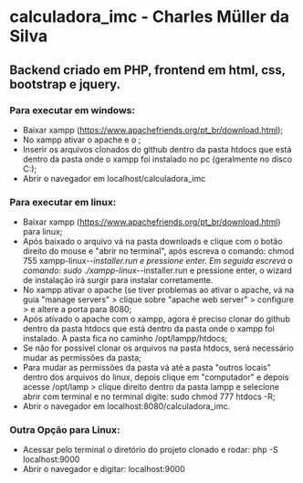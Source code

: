 # calculadora_imc - Charles Müller da Silva
 
## Backend criado em PHP, frontend em html, css, bootstrap e jquery.

### Para executar em windows:

- Baixar xampp (https://www.apachefriends.org/pt_br/download.html);
- No xampp ativar o apache e o ;
- Inserir os arquivos clonados do github dentro da pasta htdocs que está dentro da pasta onde o xampp foi instalado no pc (geralmente no disco C:);
- Abrir o navegador em localhost/calculadora_imc


### Para executar em linux:

- Baixar xampp (https://www.apachefriends.org/pt_br/download.html) para linux;
- Após baixado o arquivo vá na pasta downloads e clique com o botão direito do mouse e "abrir no terminal", após escreva o comando: chmod 755 xampp-linux-*-installer.run e pressione enter. Em seguida escreva o comando: sudo ./xampp-linux-*-installer.run e pressione enter, o wizard de instalação irá surgir para instalar corretamente.
- No xampp ativar o apache (se tiver problemas ao ativar o apache, vá na guia "manage servers" > clique sobre "apache web server" > configure > e altere a porta para 8080;
- Após ativado o apache com o xampp, agora é preciso clonar do github dentro da pasta htdocs que está dentro da pasta onde o xampp foi instalado. A pasta fica no caminho /opt/lampp/htdocs;
- Se não for possível clonar os arquivos na pasta htdocs, será necessário mudar as permissões da pasta;
- Para mudar as permissões da pasta vá até a pasta "outros locais" dentro dos arquivos do linux, depois clique em "computador" e depois acesse /opt/lamp > clique direito dentro da pasta lampp e selecione abrir com terminal e no terminal digite: sudo chmod 777 htdocs -R;
- Abrir o navegador em localhost:8080/calculadora_imc.

### Outra Opção para Linux:

- Acessar pelo terminal o diretório do projeto clonado e rodar: php -S localhost:9000
- Abrir o navegador e digitar: localhost:9000